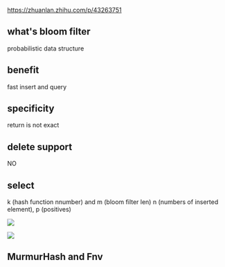 https://zhuanlan.zhihu.com/p/43263751

## what's bloom filter
probabilistic data structure

## benefit
fast insert and query

## specificity
return is not exact

## delete support
NO

## select
k (hash function nnumber) and m (bloom filter len) n (numbers of inserted element), p (positives)

![](http://latex.codecogs.com/gif.latex?m=-\frac{n\ln%20p}{(\ln2)^2})


![](<http://latex.codecogs.com/gif.latex?m=-\frac{n\ln p}{(\ln2)^2}>)

## MurmurHash and Fnv 
